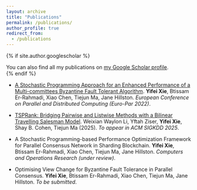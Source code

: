 ```yaml
---
layout: archive
title: "Publications"
permalink: /publications/
author_profile: true
redirect_from:
  - /publications
---
```


{% if site.author.googlescholar %}
  <div class="wordwrap">You can also find all my publications on <a href="{{site.author.googlescholar}}">my Google Scholar profile</a>.</div>
{% endif %}

<!--{% include base_path %}-->

<!--{% for post in site.publications reversed %}
  {% include archive-single.html %}
{% endfor %}-->

* [A Stochastic Programming Approach for an Enhanced Performance of a Multi-committees Byzantine Fault Tolerant Algorithm](https://link.springer.com/chapter/10.1007/978-3-031-31209-0_20). **Yifei Xie**, Btissam Er-Rahmadi, Xiao Chen, Tiejun Ma, Jane Hillston. *European Conference on Parallel and Distributed Computing (Euro-Par 2022)*.

* [TSPRank: Bridging Pairwise and Listwise Methods with a Bilinear Travelling Salesman Model](https://arxiv.org/abs/2411.12064). Weixian Waylon Li, Yftah Ziser, **Yifei Xie**, Shay B. Cohen, Tiejun Ma (2025). *To appear in ACM SIGKDD 2025*.

* A Stochastic Programming-based Performance Optimization Framework for Parallel Consensus Network in Sharding Blockchain. **Yifei Xie**, Btissam Er-Rahmadi, Xiao Chen, Tiejun Ma, Jane Hillston. *Computers and Operations Research (under review)*.

* Optimising View Change for Byzantine Fault Tolerance in Parallel Consensus. **Yifei Xie**, Btissam Er-Rahmadi, Xiao Chen, Tiejun Ma, Jane Hillston. *To be submitted*.